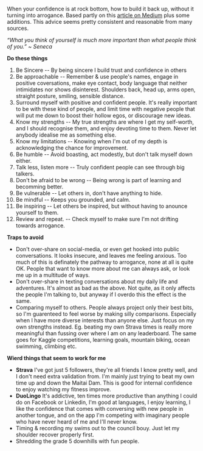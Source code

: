 When your confidence is at rock bottom, how to build it back up, without it turning into arrogance. Based partly on this [article on Medium](https://medium.com/remote-symfony-team/a-secret-to-success-confidence-without-arrogance-17191d46c50d) plus some additions.  This advice seems pretty consistent and reasonable from many sources.

_“What you think of yourself is much more important than what people think of you.”_
~ *Seneca* 

**Do these things**
1. Be Sincere -- By being sincere I build trust and confidence in others
2. Be approachable -- Remember & use people's names, engage in positive coversations, make eye contact, body language that neither intimidates nor shows disinterest.  Shoulders back, head up, arms open, straight posture, smiling, sensible distance.
3. Surround myself with positive and confident people.  It's really important to be with these kind of people, and limit time with negative people that will put me down to boost their hollow egos, or discourage new ideas.
4. Know my strengths -- My true strengths are where I get my self-worth, and I should recognise them, and enjoy devoting time to them.  Never let anybody idealise me as something else.
5. Know my limitations -- Knowing when I'm out of my depth is acknowledging the chance for improvement.
6. Be humble -- Avoid boasting, act modestly, but don't talk myself down either.
7. Talk less, listen more -- Truly confident people can see through big talkers.
8. Don't be afraid to be wrong -- Being wrong is part of learning and becomming better.
9. Be vulnerable -- Let others in, don't have anything to hide.
10. Be mindful  -- Keeps you grounded, and calm.
11. Be inspiring -- Let others be inspired, but without having to anounce yourself to them.
12. Review and repeat.  -- Check myself to make sure I'm not drifting towards arrogance.

**Traps to avoid**
- Don't over-share on social-media, or even get hooked into public conversations.  It looks insecure, and leaves me feeling anxious.  Too much of this is definately the pathway to arrogance, none at all is quite OK. People that want to know more about me can always ask, or look me up in a multitude of ways.
- Don't over-share in texting conversations about my daily life and adventures.  It's almost as bad as the above.  Not quite, as it only affects the people I'm talking to, but anyway if I overdo this the effect is the same.
- Comparing myself to others.  People always project only their best bits, so I'm guarenteed to feel worse by making silly comparisons.  Especially when I have more diverse interests than anyone else.  Just focus on my own strengths instead.  Eg. beating my own Strava times is really more meaningful than fussing over where I am on any leaderboard.  The same goes for Kaggle competitions, learning goals, mountain biking, ocean swimming, climbing etc.

**Wierd things that seem to work for me**
* **Strava** I've got just 5 followers, they're all friends I know pretty well, and I don't need extra validation from. I'm mainly just trying to beat my own time up and down the Maitai Dam.  This is good for internal confidence to enjoy watching my fitness improve.
* **DuoLingo**  It's addictive, ten times more productive than anything I could do on Facebook or Linkedin, I'm good at languages, I enjoy learning, I like the confidence that comes with conversing with new people in another tongue, and on the app I'm competing with imaginary people who have never heard of me and I'll never know.
* Timing & recording my swims out to the council bouy.  Just let my shoulder recover properly first.
* Shredding the grade 5 downhills with fun people.  

